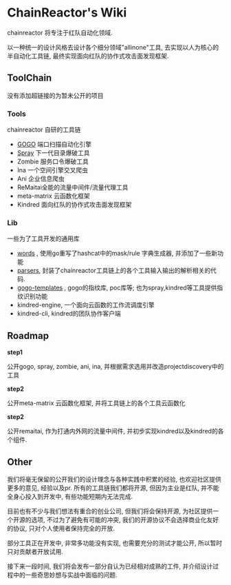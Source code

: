 # ChainReactor's Wiki

chainreactor 将专注于红队自动化领域. 

以一种统一的设计风格去设计各个细分领域"allinone"工具, 去实现以人为核心的半自动化工具链, 最终实现面向红队的协作式攻击面发现框架.

## ToolChain

没有添加超链接的为暂未公开的项目

### Tools 

chainreactor 自研的工具链

- [GOGO](gogo/index.md) 端口扫描自动化引擎
- [Spray](spray/index.md) 下一代目录爆破工具
- Zombie 服务口令爆破工具
- Ina 一个空间引擎交叉爬虫
- Ani 企业信息爬虫
- ReMaitai全能的流量中间件/流量代理工具
- meta-matrix 云函数化框架
- Kindred 面向红队的协作式攻击面发现框架

### Lib

一些为了工具开发的通用库

* [words](https://github.com/chainreactors/words) ,  使用go重写了hashcat中的mask/rule 字典生成器, 并添加了一些新功能
* [parsers](https://github.com/chainreactors/parsers), 封装了chainreactor工具链上的各个工具输入输出的解析相关的代码. 
* [gogo-templates](https://github.com/chainreactors/gogo-templates) , gogo的指纹库, poc库等; 也为spray,kindred等工具提供指纹识别功能 
* kindred-engine, 一个面向云函数的工作流调度引擎
* kindred-cli, kindred的团队协作客户端

## Roadmap

**step1**

公开gogo, spray, zombie, ani, ina, 并根据需求选用并改造projectdiscovery中的工具

**step2**

公开meta-matrix 云函数化框架, 并将工具链上的各个工具云函数化

**step2**

公开remaitai, 作为打通内外网的流量中间件, 并初步实现kindred以及kindred的各个组件. 

## Other

我们将毫无保留的公开我们的设计理念与各种实践中积累的经验, 也欢迎社区提供更多的意见, 经验以及pr. 所有的工具链我们都将开源, 但因为主业是红队, 并不能全身心投入到开发中, 有些功能短期内无法完成.

目前也有不少与我们想法有重合的创业公司, 但我们将会保持开源, 为社区提供一个开源的选项, 不过为了避免有可能的冲突, 我们的开源协议不会选择商业化友好的协议, 只对个人使用者保持完全的开放.

部分工具正在开发中, 非常多功能没有实现, 也需要充分的测试才能公开, 所以暂时只对贡献者开放试用.

接下来一段时间, 我们将会发布一部分自认为已经相对成熟的工件, 并介绍设计过程中的一些奇思妙想与实战中面临的问题.

